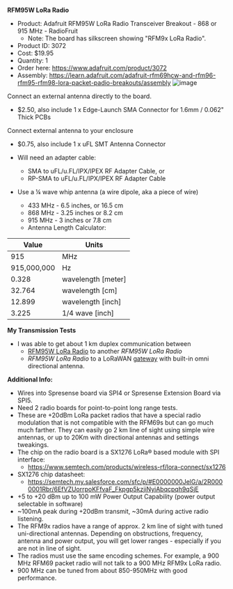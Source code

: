 **RFM95W LoRa Radio**
* Product: Adafruit RFM95W LoRa Radio Transceiver Breakout - 868 or 915 MHz - RadioFruit
  * Note: The board has silkscreen showing "RFM9x LoRa Radio".
* Product ID: 3072
* Cost: $19.95
* Quantity: 1
* Order here: https://www.adafruit.com/product/3072
* Assembly: https://learn.adafruit.com/adafruit-rfm69hcw-and-rfm96-rfm95-rfm98-lora-packet-padio-breakouts/assembly 
![image](https://user-images.githubusercontent.com/92460732/207215425-f6505c82-8be8-4bd5-adcf-6d4e780a9951.png)


Connect an external antenna directly to the board.
* $2.50, also include 1 x Edge-Launch SMA Connector for 1.6mm / 0.062" Thick PCBs

Connect external antenna to your enclosure
* $0.75, also include 1 x uFL SMT Antenna Connector
* Will need an adapter cable:
  * SMA to uFL/u.FL/IPX/IPEX RF Adapter Cable, or
  * RP-SMA to uFL/u.FL/IPX/IPEX RF Adapter Cable

* Use a ¼ wave whip antenna (a wire dipole, aka a piece of wire)
  * 433 MHz - 6.5 inches, or 16.5 cm
  * 868 MHz - 3.25 inches or 8.2 cm
  * 915 MHz - 3 inches or 7.8 cm
  * Antenna Length Calculator:

| Value | Units |
| ------| ----- |
|915|MHz|
|915,000,000|Hz|
|0.328|wavelength [meter]|
|32.764|wavelength [cm]|
|12.899|wavelength [inch]|
|3.225|1/4 wave [inch]|

**My Transmission Tests**
* I was able to get about 1 km duplex communication between
  * [RFM95W LoRa Radio](https://www.adafruit.com/product/3072) to another *RFM95W LoRa Radio*
  * *RFM95W LoRa Radio* to a LoRaWAN [gateway](https://www.adafruit.com/product/4345) with built-in omni directional antenna.
 
**Additional Info:**
* Wires into Spresense board via SPI4 or Spresense Extension Board via SPI5.
* Need 2 radio boards for point-to-point long range tests.
* These are +20dBm LoRa packet radios that have a special radio modulation that is not compatible with the RFM69s but can go much much farther. They can easily go 2 km line of sight using simple wire antennas, or up to 20Km with directional antennas and settings tweakings.
* The chip on the radio board is a SX1276 LoRa® based module with SPI interface:
  * https://www.semtech.com/products/wireless-rf/lora-connect/sx1276
* SX1276 chip datasheet:
  * https://semtech.my.salesforce.com/sfc/p/#E0000000JelG/a/2R0000001Rbr/6EfVZUorrpoKFfvaF_Fkpgp5kzjiNyiAbqcpqh9qSjE 
* +5 to +20 dBm up to 100 mW Power Output Capability (power output selectable in software)
* ~100mA peak during +20dBm transmit, ~30mA during active radio listening.
* The RFM9x radios have a range of approx. 2 km line of sight with tuned uni-directional antennas. Depending on obstructions, frequency, antenna and power output, you will get lower ranges - especially if you are not in line of sight.
* The radios must use the same encoding schemes. For example, a 900 MHz RFM69 packet radio will not talk to a 900 MHz RFM9x LoRa radio.
* 900 MHz can be tuned from about 850-950MHz with good performance.
